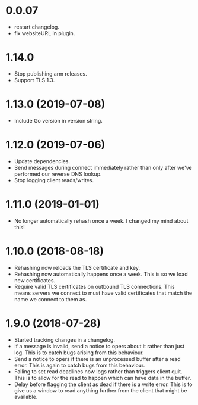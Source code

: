 # 0.0.07

- restart changelog.
- fix websiteURL in plugin.

# 1.14.0

* Stop publishing arm releases.
* Support TLS 1.3.


# 1.13.0 (2019-07-08)

* Include Go version in version string.


# 1.12.0 (2019-07-06)

* Update dependencies.
* Send messages during connect immediately rather than only after we've
  performed our reverse DNS lookup.
* Stop logging client reads/writes.


# 1.11.0 (2019-01-01)

* No longer automatically rehash once a week. I changed my mind about this!


# 1.10.0 (2018-08-18)

* Rehashing now reloads the TLS certificate and key.
* Rehashing now automatically happens once a week. This is so we load new
  certificates.
* Require valid TLS certificates on outbound TLS connections. This means
  servers we connect to must have valid certificates that match the name we
  connect to them as.


# 1.9.0 (2018-07-28)

* Started tracking changes in a changelog.
* If a message is invalid, send a notice to opers about it rather than just
  log. This is to catch bugs arising from this behaviour.
* Send a notice to opers if there is an unprocessed buffer after a read
  error. This is again to catch bugs from this behaviour.
* Failing to set read deadlines now logs rather than triggers client quit.
  This is to allow for the read to happen which can have data in the
  buffer.
* Delay before flagging the client as dead if there is a write error. This
  is to give us a window to read anything further from the client that
  might be available.

